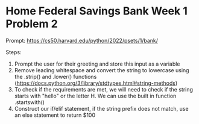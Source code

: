 # Home Federal Savings Bank Week 1 Problem 2

Prompt:
https://cs50.harvard.edu/python/2022/psets/1/bank/ 

Steps:
1) Prompt the user for their greeting and store this input as a variable
2) Remove leading whitespace and convert the string to lowercase using the .strip() and .lower() functions (https://docs.python.org/3/library/stdtypes.html#string-methods)
3) To check if the requirements are met, we will need to check if the string starts with "hello" or the letter H. We can use the built in function .startswith() 
4) Construct our if/elif statement, if the string prefix does not match, use an else statement to return $100

